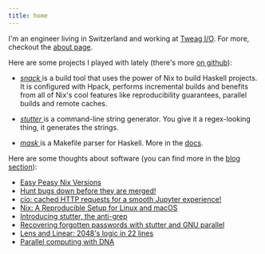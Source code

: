 ```yaml
---
title: home
---
```



I'm an engineer living in Switzerland and working at [Tweag
I/O](http://tweag.io). For more, checkout the [about page](/about.html).


Here are some projects I played with lately (there's more [on
github](http://github.com/nmattia)):

 * [*snack* <i class="fa fa-github"></i>](http://github.com/nmattia/snack)
   is a build tool that uses the power of Nix to build Haskell projects. It is
   configured with Hpack, performs incremental builds and benefits from all of
   Nix's cool features like reproducibility guarantees, parallel builds and
   remote caches.

 * [*stutter* <i class="fa fa-github"></i>](http://github.com/nmattia/stutter)
   is a command-line string generator. You give it a regex-looking thing, it
   generates the strings.

 * [*mask* <i class="fa fa-github"></i>](http://github.com/nmattia/mask) is a
   Makefile parser for Haskell. More in the
   [docs](http://nmattia.github.io/mask/).

Here are some thoughts about software (you can find more in the [blog
section](/blog.html)):

 * [Easy Peasy Nix Versions](posts/2019-01-15-easy-peasy-nix-versions.html)
 * [Hunt bugs down before they are merged!](posts/2019-01-08-hunt-bugs-down-before-they-are-merged.html)
 * [cio: cached HTTP requests for a smooth Jupyter experience!](posts/2018-08-21-cio-cached-http-requests-jupyter.html)
 * [Nix: A Reproducible Setup for Linux and macOS](posts/2018-03-21-nix-reproducible-setup-linux-macos.html)
 * [Introducing stutter, the anti-grep](posts/2017-05-01-release-stutter.html)
 * [Recovering forgotten passwords with stutter and GNU parallel](posts/2017-03-05-crack-luks-stutter-gnu-parallel.html)
 * [Lens and Linear: 2048's logic in 22 lines](posts/2016-08-19-lens-linear-2048.html)
 * [Parallel computing with DNA](posts/2015-04-20-parallel-dna.html)
